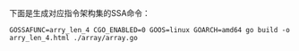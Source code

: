 下面是生成对应指令架构集的SSA命令：
```shell
GOSSAFUNC=arry_len_4 CGO_ENABLED=0 GOOS=linux GOARCH=amd64 go build -o arry_len_4.html ./array/array.go
```